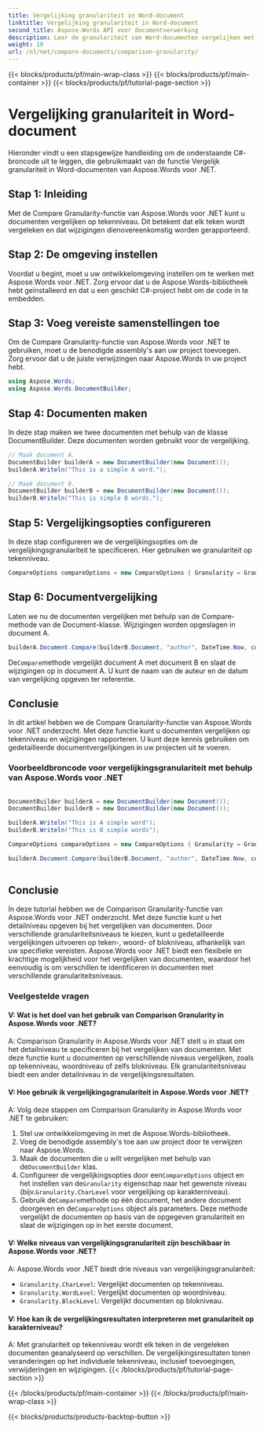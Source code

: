 ```yaml
---
title: Vergelijking granulariteit in Word-document
linktitle: Vergelijking granulariteit in Word-document
second_title: Aspose.Words API voor documentverwerking
description: Leer de granulariteit van Word-documenten vergelijken met de Aspose.Words voor .NET-functie waarmee documenten teken voor teken kunnen worden vergeleken en de aangebrachte wijzigingen kunnen worden gerapporteerd.
weight: 10
url: /nl/net/compare-documents/comparison-granularity/
---
```


{{< blocks/products/pf/main-wrap-class >}}
{{< blocks/products/pf/main-container >}}
{{< blocks/products/pf/tutorial-page-section >}}

# Vergelijking granulariteit in Word-document

Hieronder vindt u een stapsgewijze handleiding om de onderstaande C#-broncode uit te leggen, die gebruikmaakt van de functie Vergelijk granulariteit in Word-documenten van Aspose.Words voor .NET.

## Stap 1: Inleiding

Met de Compare Granularity-functie van Aspose.Words voor .NET kunt u documenten vergelijken op tekenniveau. Dit betekent dat elk teken wordt vergeleken en dat wijzigingen dienovereenkomstig worden gerapporteerd.

## Stap 2: De omgeving instellen

Voordat u begint, moet u uw ontwikkelomgeving instellen om te werken met Aspose.Words voor .NET. Zorg ervoor dat u de Aspose.Words-bibliotheek hebt geïnstalleerd en dat u een geschikt C#-project hebt om de code in te embedden.

## Stap 3: Voeg vereiste samenstellingen toe

Om de Compare Granularity-functie van Aspose.Words voor .NET te gebruiken, moet u de benodigde assembly's aan uw project toevoegen. Zorg ervoor dat u de juiste verwijzingen naar Aspose.Words in uw project hebt.

```csharp
using Aspose.Words;
using Aspose.Words.DocumentBuilder;
```

## Stap 4: Documenten maken

In deze stap maken we twee documenten met behulp van de klasse DocumentBuilder. Deze documenten worden gebruikt voor de vergelijking.

```csharp
// Maak document A.
DocumentBuilder builderA = new DocumentBuilder(new Document());
builderA.Writeln("This is a simple A word.");

// Maak document B.
DocumentBuilder builderB = new DocumentBuilder(new Document());
builderB.Writeln("This is simple B words.");
```

## Stap 5: Vergelijkingsopties configureren

In deze stap configureren we de vergelijkingsopties om de vergelijkingsgranulariteit te specificeren. Hier gebruiken we granulariteit op tekenniveau.

```csharp
CompareOptions compareOptions = new CompareOptions { Granularity = Granularity.CharLevel };
```

## Stap 6: Documentvergelijking

Laten we nu de documenten vergelijken met behulp van de Compare-methode van de Document-klasse. Wijzigingen worden opgeslagen in document A.

```csharp
builderA.Document.Compare(builderB.Document, "author", DateTime.Now, compareOptions);
```

 De`Compare`methode vergelijkt document A met document B en slaat de wijzigingen op in document A. U kunt de naam van de auteur en de datum van vergelijking opgeven ter referentie.

## Conclusie

In dit artikel hebben we de Compare Granularity-functie van Aspose.Words voor .NET onderzocht. Met deze functie kunt u documenten vergelijken op tekenniveau en wijzigingen rapporteren. U kunt deze kennis gebruiken om gedetailleerde documentvergelijkingen in uw projecten uit te voeren.

### Voorbeeldbroncode voor vergelijkingsgranulariteit met behulp van Aspose.Words voor .NET

```csharp
            
DocumentBuilder builderA = new DocumentBuilder(new Document());
DocumentBuilder builderB = new DocumentBuilder(new Document());

builderA.Writeln("This is A simple word");
builderB.Writeln("This is B simple words");

CompareOptions compareOptions = new CompareOptions { Granularity = Granularity.CharLevel };

builderA.Document.Compare(builderB.Document, "author", DateTime.Now, compareOptions);            
        
```

## Conclusie

In deze tutorial hebben we de Comparison Granularity-functie van Aspose.Words voor .NET onderzocht. Met deze functie kunt u het detailniveau opgeven bij het vergelijken van documenten. Door verschillende granulariteitsniveaus te kiezen, kunt u gedetailleerde vergelijkingen uitvoeren op teken-, woord- of blokniveau, afhankelijk van uw specifieke vereisten. Aspose.Words voor .NET biedt een flexibele en krachtige mogelijkheid voor het vergelijken van documenten, waardoor het eenvoudig is om verschillen te identificeren in documenten met verschillende granulariteitsniveaus.

### Veelgestelde vragen

#### V: Wat is het doel van het gebruik van Comparison Granularity in Aspose.Words voor .NET?

A: Comparison Granularity in Aspose.Words voor .NET stelt u in staat om het detailniveau te specificeren bij het vergelijken van documenten. Met deze functie kunt u documenten op verschillende niveaus vergelijken, zoals op tekenniveau, woordniveau of zelfs blokniveau. Elk granulariteitsniveau biedt een ander detailniveau in de vergelijkingsresultaten.

#### V: Hoe gebruik ik vergelijkingsgranulariteit in Aspose.Words voor .NET?

A: Volg deze stappen om Comparison Granularity in Aspose.Words voor .NET te gebruiken:
1. Stel uw ontwikkelomgeving in met de Aspose.Words-bibliotheek.
2. Voeg de benodigde assembly's toe aan uw project door te verwijzen naar Aspose.Words.
3.  Maak de documenten die u wilt vergelijken met behulp van de`DocumentBuilder` klas.
4.  Configureer de vergelijkingsopties door een`CompareOptions` object en het instellen van de`Granularity` eigenschap naar het gewenste niveau (bijv.`Granularity.CharLevel` voor vergelijking op karakterniveau).
5.  Gebruik de`Compare`methode op één document, het andere document doorgeven en de`CompareOptions` object als parameters. Deze methode vergelijkt de documenten op basis van de opgegeven granulariteit en slaat de wijzigingen op in het eerste document.

#### V: Welke niveaus van vergelijkingsgranulariteit zijn beschikbaar in Aspose.Words voor .NET?

A: Aspose.Words voor .NET biedt drie niveaus van vergelijkingsgranulariteit:
- `Granularity.CharLevel`: Vergelijkt documenten op tekenniveau.
- `Granularity.WordLevel`: Vergelijkt documenten op woordniveau.
- `Granularity.BlockLevel`: Vergelijkt documenten op blokniveau.

#### V: Hoe kan ik de vergelijkingsresultaten interpreteren met granulariteit op karakterniveau?

A: Met granulariteit op tekenniveau wordt elk teken in de vergeleken documenten geanalyseerd op verschillen. De vergelijkingsresultaten tonen veranderingen op het individuele tekenniveau, inclusief toevoegingen, verwijderingen en wijzigingen.
{{< /blocks/products/pf/tutorial-page-section >}}

{{< /blocks/products/pf/main-container >}}
{{< /blocks/products/pf/main-wrap-class >}}

{{< blocks/products/products-backtop-button >}}

